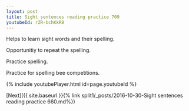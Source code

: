 ```yaml
---
layout: post
title: Sight sentences reading practice 709
youtubeId: rZR-bchKkR8
---
```

 
 
Helps to learn sight words and their spelling.

Opportunitiy to repeat the spelling. 

Practice spelling. 
 
Practice for spelling bee competitions. 
 
{% include youtubePlayer.html id=page.youtubeId %}
 
 

[Next]({{ site.baseurl }}{% link  split1/_posts/2016-10-30-Sight sentences reading practice 660.md%})
 
